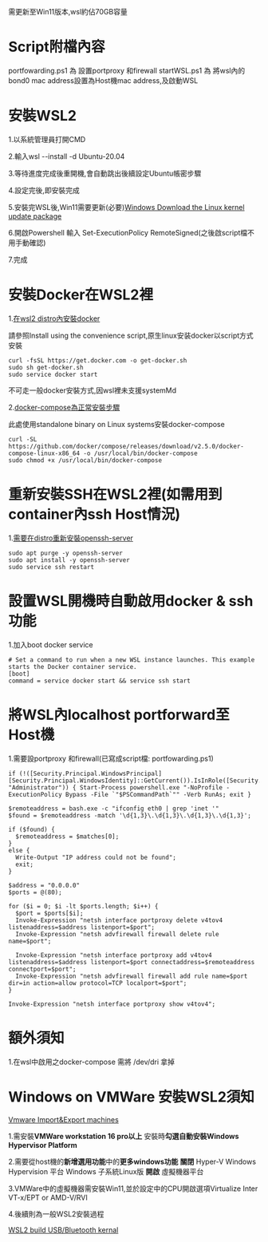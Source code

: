 需更新至Win11版本,wsl約佔70GB容量

# Script附檔內容
portfowarding.ps1 為 設置portproxy 和firewall
startWSL.ps1 為 將wsl內的bond0 mac address設置為Host機mac address,及啟動WSL

# 安裝WSL2
1.以系統管理員打開CMD

2.輸入wsl --install -d Ubuntu-20.04

3.等待進度完成後重開機,會自動跳出後續設定Ubuntu帳密步驟

4.設定完後,即安裝完成

5.安裝完WSL後,Win11需要更新(必要)[Windows Download the Linux kernel update package](https://docs.microsoft.com/en-us/windows/wsl/install-manual#step-4---download-the-linux-kernel-update-package)

6.開啟Powershell 輸入 Set-ExecutionPolicy RemoteSigned(之後啟script檔不用手動確認)

7.完成

# 安裝Docker在WSL2裡
1.[在wsl2 distro內安裝docker](https://docs.docker.com/engine/install/ubuntu/)

請參照Install using the convenience script,原生linux安装docker以script方式安裝
```
curl -fsSL https://get.docker.com -o get-docker.sh
sudo sh get-docker.sh
sudo service docker start
```
不可走一般docker安裝方式,因wsl裡未支援systemMd

2.[docker-compose為正常安裝步驟](https://docs.docker.com/compose/install/)

此處使用standalone binary on Linux systems安裝docker-compose
```
curl -SL https://github.com/docker/compose/releases/download/v2.5.0/docker-compose-linux-x86_64 -o /usr/local/bin/docker-compose
sudo chmod +x /usr/local/bin/docker-compose
```

# 重新安裝SSH在WSL2裡(如需用到container內ssh Host情況)
1.[需要在distro重新安裝openssh-server](https://blog.csdn.net/hxc2101/article/details/113617870)

```
sudo apt purge -y openssh-server
sudo apt install -y openssh-server
sudo service ssh restart
```
# 設置WSL開機時自動啟用docker & ssh功能
1.加入boot docker service

```
# Set a command to run when a new WSL instance launches. This example starts the Docker container service.
[boot]
command = service docker start && service ssh start
```

# 將WSL內localhost portforward至Host機
1.需要設portproxy 和firewall(已寫成script檔: portfowarding.ps1)

```
if (!([Security.Principal.WindowsPrincipal][Security.Principal.WindowsIdentity]::GetCurrent()).IsInRole([Security.Principal.WindowsBuiltInRole] "Administrator")) { Start-Process powershell.exe "-NoProfile -ExecutionPolicy Bypass -File `"$PSCommandPath`"" -Verb RunAs; exit }

$remoteaddress = bash.exe -c "ifconfig eth0 | grep 'inet '"
$found = $remoteaddress -match '\d{1,3}\.\d{1,3}\.\d{1,3}\.\d{1,3}';

if ($found) {
  $remoteaddress = $matches[0];
}
else {
  Write-Output "IP address could not be found";
  exit;
}

$address = "0.0.0.0"
$ports = @(80);

for ($i = 0; $i -lt $ports.length; $i++) {
  $port = $ports[$i];
  Invoke-Expression "netsh interface portproxy delete v4tov4 listenaddress=$address listenport=$port";
  Invoke-Expression "netsh advfirewall firewall delete rule name=$port";

  Invoke-Expression "netsh interface portproxy add v4tov4 listenaddress=$address listenport=$port connectaddress=$remoteaddress connectport=$port";
  Invoke-Expression "netsh advfirewall firewall add rule name=$port dir=in action=allow protocol=TCP localport=$port";
}

Invoke-Expression "netsh interface portproxy show v4tov4";

```

# 額外須知
1.在wsl中啟用之docker-compose 需將 /dev/dri 拿掉




# Windows on VMWare 安裝WSL2須知
[Vmware Import&Export machines](https://us.informatiweb-pro.net/virtualization/vmware/vmware-workstation-15-export-and-import-vms--2.html)

1.需安裝**VMWare workstation 16 pro以上**
安裝時**勾選自動安裝Windows Hypervisor Platform**

2.需要從host機的**新增選用功能**中的**更多windows功能**
**關閉**
Hyper-V
Windows Hypervision 平台
Windows 子系統Linux版
**開啟**
虛擬機器平台

3.VMWare中的虛擬機器需安裝Win11,並於設定中的CPU開啟選項Virtualize Inter VT-x/EPT or AMD-V/RVI

4.後續則為一般WSL2安裝過程

[WSL2 build USB/Bluetooth kernal](https://github.com/dorssel/usbipd-win/wiki/WSL-support#building-your-own-usbip-enabled-wsl-2-kernel)
